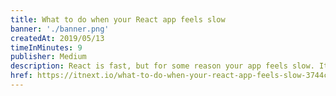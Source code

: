 ```yaml
---
title: What to do when your React app feels slow
banner: './banner.png'
createdAt: 2019/05/13
timeInMinutes: 9
publisher: Medium
description: React is fast, but for some reason your app feels slow. It doesn’t feel as smooth as it should given the fact that you are using “React”, and you can’t easily get your head around what’s causing it. In this article I’ll try and help you with situations like these, by giving you a list of steps to go through when you want to identify performance issues in a React app.
href: https://itnext.io/what-to-do-when-your-react-app-feels-slow-3744c966ddf
---
```

